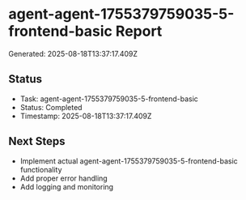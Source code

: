 # agent-agent-1755379759035-5-frontend-basic Report

Generated: 2025-08-18T13:37:17.409Z

## Status
- Task: agent-agent-1755379759035-5-frontend-basic
- Status: Completed
- Timestamp: 2025-08-18T13:37:17.409Z

## Next Steps
- Implement actual agent-agent-1755379759035-5-frontend-basic functionality
- Add proper error handling
- Add logging and monitoring
